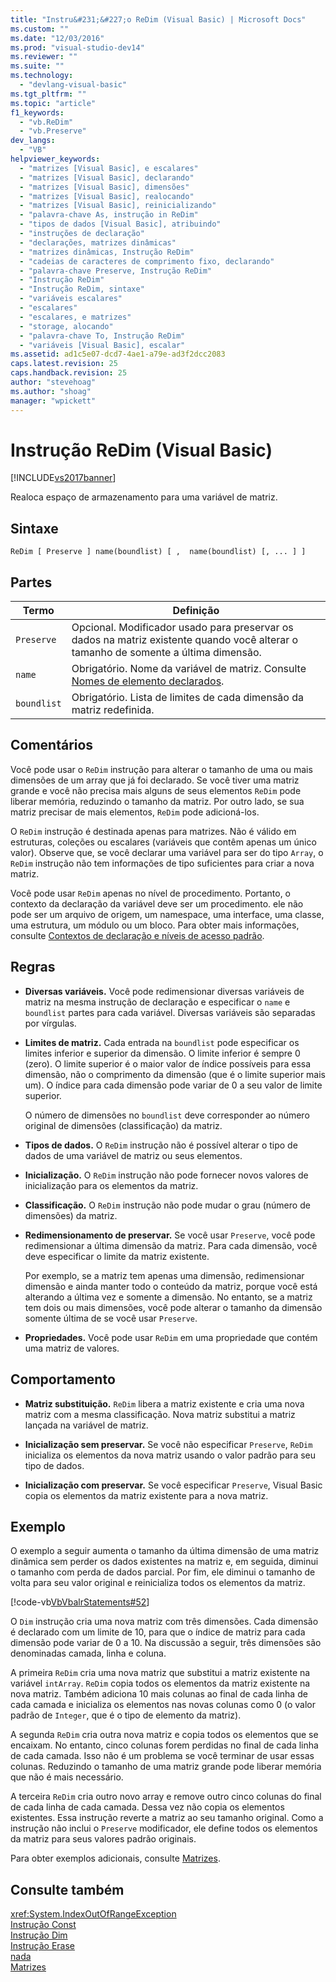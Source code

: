 ```yaml
---
title: "Instru&#231;&#227;o ReDim (Visual Basic) | Microsoft Docs"
ms.custom: ""
ms.date: "12/03/2016"
ms.prod: "visual-studio-dev14"
ms.reviewer: ""
ms.suite: ""
ms.technology: 
  - "devlang-visual-basic"
ms.tgt_pltfrm: ""
ms.topic: "article"
f1_keywords: 
  - "vb.ReDim"
  - "vb.Preserve"
dev_langs: 
  - "VB"
helpviewer_keywords: 
  - "matrizes [Visual Basic], e escalares"
  - "matrizes [Visual Basic], declarando"
  - "matrizes [Visual Basic], dimensões"
  - "matrizes [Visual Basic], realocando"
  - "matrizes [Visual Basic], reinicializando"
  - "palavra-chave As, instrução in ReDim"
  - "tipos de dados [Visual Basic], atribuindo"
  - "instruções de declaração"
  - "declarações, matrizes dinâmicas"
  - "matrizes dinâmicas, Instrução ReDim"
  - "cadeias de caracteres de comprimento fixo, declarando"
  - "palavra-chave Preserve, Instrução ReDim"
  - "Instrução ReDim"
  - "Instrução ReDim, sintaxe"
  - "variáveis escalares"
  - "escalares"
  - "escalares, e matrizes"
  - "storage, alocando"
  - "palavra-chave To, Instrução ReDim"
  - "variáveis [Visual Basic], escalar"
ms.assetid: ad1c5e07-dcd7-4ae1-a79e-ad3f2dcc2083
caps.latest.revision: 25
caps.handback.revision: 25
author: "stevehoag"
ms.author: "shoag"
manager: "wpickett"
---
```

# Instru&#231;&#227;o ReDim (Visual Basic)
[!INCLUDE[vs2017banner](../../../csharp/includes/vs2017banner.md)]

Realoca espaço de armazenamento para uma variável de matriz.  
  
## Sintaxe  
  
```  
ReDim [ Preserve ] name(boundlist) [ ,  name(boundlist) [, ... ] ]  
```  
  
## Partes  
  
|Termo|Definição|  
|-----------|---------------|  
|`Preserve`|Opcional.  Modificador usado para preservar os dados na matriz existente quando você alterar o tamanho de somente a última dimensão.|  
|`name`|Obrigatório.  Nome da variável de matriz.  Consulte [Nomes de elemento declarados](../../../visual-basic/programming-guide/language-features/declared-elements/declared-element-names.md).|  
|`boundlist`|Obrigatório.  Lista de limites de cada dimensão da matriz redefinida.|  
  
## Comentários  
 Você pode usar o `ReDim` instrução para alterar o tamanho de uma ou mais dimensões de um array que já foi declarado.  Se você tiver uma matriz grande e você não precisa mais alguns de seus elementos `ReDim` pode liberar memória, reduzindo o tamanho da matriz.  Por outro lado, se sua matriz precisar de mais elementos, `ReDim` pode adicioná\-los.  
  
 O `ReDim` instrução é destinada apenas para matrizes.  Não é válido em estruturas, coleções ou escalares \(variáveis que contêm apenas um único valor\).  Observe que, se você declarar uma variável para ser do tipo `Array`, o `ReDim` instrução não tem informações de tipo suficientes para criar a nova matriz.  
  
 Você pode usar `ReDim` apenas no nível de procedimento.  Portanto, o contexto da declaração da variável deve ser um procedimento. ele não pode ser um arquivo de origem, um namespace, uma interface, uma classe, uma estrutura, um módulo ou um bloco.  Para obter mais informações, consulte [Contextos de declaração e níveis de acesso padrão](../../../visual-basic/language-reference/statements/declaration-contexts-and-default-access-levels.md).  
  
## Regras  
  
-   **Diversas variáveis.** Você pode redimensionar diversas variáveis de matriz na mesma instrução de declaração e especificar o `name` e `boundlist` partes para cada variável.  Diversas variáveis são separadas por vírgulas.  
  
-   **Limites de matriz.** Cada entrada na `boundlist` pode especificar os limites inferior e superior da dimensão.  O limite inferior é sempre 0 \(zero\).  O limite superior é o maior valor de índice possíveis para essa dimensão, não o comprimento da dimensão \(que é o limite superior mais um\).  O índice para cada dimensão pode variar de 0 a seu valor de limite superior.  
  
     O número de dimensões no `boundlist` deve corresponder ao número original de dimensões \(classificação\) da matriz.  
  
-   **Tipos de dados.** O `ReDim` instrução não é possível alterar o tipo de dados de uma variável de matriz ou seus elementos.  
  
-   **Inicialização.** O `ReDim` instrução não pode fornecer novos valores de inicialização para os elementos da matriz.  
  
-   **Classificação.** O `ReDim` instrução não pode mudar o grau \(número de dimensões\) da matriz.  
  
-   **Redimensionamento de preservar.** Se você usar `Preserve`, você pode redimensionar a última dimensão da matriz.  Para cada dimensão, você deve especificar o limite da matriz existente.  
  
     Por exemplo, se a matriz tem apenas uma dimensão, redimensionar dimensão e ainda manter todo o conteúdo da matriz, porque você está alterando a última vez e somente a dimensão.  No entanto, se a matriz tem dois ou mais dimensões, você pode alterar o tamanho da dimensão somente última de se você usar `Preserve`.  
  
-   **Propriedades.** Você pode usar `ReDim` em uma propriedade que contém uma matriz de valores.  
  
## Comportamento  
  
-   **Matriz substituição.** `ReDim` libera a matriz existente e cria uma nova matriz com a mesma classificação.  Nova matriz substitui a matriz lançada na variável de matriz.  
  
-   **Inicialização sem preservar.** Se você não especificar `Preserve`, `ReDim` inicializa os elementos da nova matriz usando o valor padrão para seu tipo de dados.  
  
-   **Inicialização com preservar.** Se você especificar `Preserve`, Visual Basic copia os elementos da matriz existente para a nova matriz.  
  
## Exemplo  
 O exemplo a seguir aumenta o tamanho da última dimensão de uma matriz dinâmica sem perder os dados existentes na matriz e, em seguida, diminui o tamanho com perda de dados parcial.  Por fim, ele diminui o tamanho de volta para seu valor original e reinicializa todos os elementos da matriz.  
  
 [!code-vb[VbVbalrStatements#52](../../../visual-basic/language-reference/statements/codesnippet/VisualBasic/redim-statement_1.vb)]  
  
 O `Dim` instrução cria uma nova matriz com três dimensões.  Cada dimensão é declarado com um limite de 10, para que o índice de matriz para cada dimensão pode variar de 0 a 10.  Na discussão a seguir, três dimensões são denominadas camada, linha e coluna.  
  
 A primeira `ReDim` cria uma nova matriz que substitui a matriz existente na variável `intArray`.  `ReDim` copia todos os elementos da matriz existente na nova matriz.  Também adiciona 10 mais colunas ao final de cada linha de cada camada e inicializa os elementos nas novas colunas como 0 \(o valor padrão de `Integer`, que é o tipo de elemento da matriz\).  
  
 A segunda `ReDim` cria outra nova matriz e copia todos os elementos que se encaixam.  No entanto, cinco colunas forem perdidas no final de cada linha de cada camada.  Isso não é um problema se você terminar de usar essas colunas.  Reduzindo o tamanho de uma matriz grande pode liberar memória que não é mais necessário.  
  
 A terceira `ReDim` cria outro novo array e remove outro cinco colunas do final de cada linha de cada camada.  Dessa vez não copia os elementos existentes.  Essa instrução reverte a matriz ao seu tamanho original.  Como a instrução não inclui o `Preserve` modificador, ele define todos os elementos da matriz para seus valores padrão originais.  
  
 Para obter exemplos adicionais, consulte [Matrizes](../../../visual-basic/programming-guide/language-features/arrays/index.md).  
  
## Consulte também  
 <xref:System.IndexOutOfRangeException>   
 [Instrução Const](../../../visual-basic/language-reference/statements/const-statement.md)   
 [Instrução Dim](../../../visual-basic/language-reference/statements/dim-statement.md)   
 [Instrução Erase](../../../visual-basic/language-reference/statements/erase-statement.md)   
 [nada](../../../visual-basic/language-reference/nothing.md)   
 [Matrizes](../../../visual-basic/programming-guide/language-features/arrays/index.md)